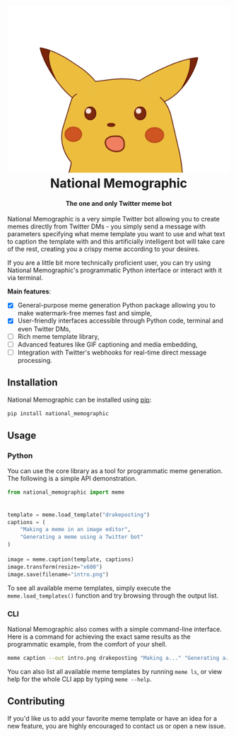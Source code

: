 <h1 align="center">
  <br>
    <img
        src="https://raw.githubusercontent.com/hacksparr0w/national_memographic/main/mascot.png"
        alt="National Memographic"
        width="580"
    >
  <br>
    National Memographic
  <br>
</h1>

<h4 align="center">The one and only Twitter meme bot</h4>

National Memographic is a very simple Twitter bot allowing you to create memes directly from Twitter DMs - you simply send a message with parameters specifying what meme template you want to use and what text to caption the template with and this artificially intelligent bot will take care of the rest, creating you a crispy meme according to your desires.

If you are a little bit more technically proficient user, you can try using National Memographic's programmatic Python interface or interact with it via terminal.

__Main features__:
 - [x] General-purpose meme generation Python package allowing you to make watermark-free memes fast and simple,
 - [x] User-friendly interfaces accessible through Python code, terminal and even Twitter DMs,
 - [ ] Rich meme template library,
 - [ ] Advanced features like GIF captioning and media embedding,
 - [ ] Integration with Twitter's webhooks for real-time direct message processing.

## Installation

National Memographic can be installed using [pip][1]:

```bash
pip install national_memographic
```

## Usage

### Python

You can use the core library as a tool for programmatic meme generation. The
following is a simple API demonstration.

```python
from national_memographic import meme


template = meme.load_template("drakeposting")
captions = (
    "Making a meme in an image editor",
    "Generating a meme using a Twitter bot"
)

image = meme.caption(template, captions)
image.transform(resize="x600")
image.save(filename="intro.png")
```

To see all available meme templates, simply execute the
`meme.load_templates()` function and try browsing through the output list.

### CLI

National Memographic also comes with a simple command-line interface. Here is
a command for achieving the exact same results as the programmatic example,
from the comfort of your shell.

```bash
meme caption --out intro.png drakeposting "Making a..." "Generating a..."
```

You can also list all available meme templates by running `meme ls`, or view
help for the whole CLI app by typing `meme --help`.

## Contributing

If you'd like us to add your favorite meme template or have an idea for a new
feature, you are highly encouraged to contact us or open a new issue.

[1]: https://pypi.org/project/pip/
